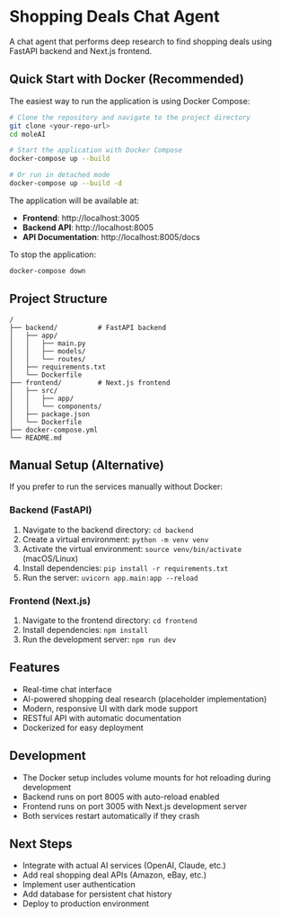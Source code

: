 # Shopping Deals Chat Agent

A chat agent that performs deep research to find shopping deals using FastAPI backend and Next.js frontend.

## Quick Start with Docker (Recommended)

The easiest way to run the application is using Docker Compose:

```bash
# Clone the repository and navigate to the project directory
git clone <your-repo-url>
cd moleAI

# Start the application with Docker Compose
docker-compose up --build

# Or run in detached mode
docker-compose up --build -d
```

The application will be available at:
- **Frontend**: http://localhost:3005
- **Backend API**: http://localhost:8005
- **API Documentation**: http://localhost:8005/docs

To stop the application:
```bash
docker-compose down
```

## Project Structure

```
/
├── backend/          # FastAPI backend
│   ├── app/
│   │   ├── main.py
│   │   ├── models/
│   │   └── routes/
│   ├── requirements.txt
│   └── Dockerfile
├── frontend/         # Next.js frontend
│   ├── src/
│   │   ├── app/
│   │   └── components/
│   ├── package.json
│   └── Dockerfile
├── docker-compose.yml
└── README.md
```

## Manual Setup (Alternative)

If you prefer to run the services manually without Docker:

### Backend (FastAPI)
1. Navigate to the backend directory: `cd backend`
2. Create a virtual environment: `python -m venv venv`
3. Activate the virtual environment: `source venv/bin/activate` (macOS/Linux)
4. Install dependencies: `pip install -r requirements.txt`
5. Run the server: `uvicorn app.main:app --reload`

### Frontend (Next.js)
1. Navigate to the frontend directory: `cd frontend`
2. Install dependencies: `npm install`
3. Run the development server: `npm run dev`

## Features

- Real-time chat interface
- AI-powered shopping deal research (placeholder implementation)
- Modern, responsive UI with dark mode support
- RESTful API with automatic documentation
- Dockerized for easy deployment

## Development

- The Docker setup includes volume mounts for hot reloading during development
- Backend runs on port 8005 with auto-reload enabled
- Frontend runs on port 3005 with Next.js development server
- Both services restart automatically if they crash

## Next Steps

- Integrate with actual AI services (OpenAI, Claude, etc.)
- Add real shopping deal APIs (Amazon, eBay, etc.)
- Implement user authentication
- Add database for persistent chat history
- Deploy to production environment 